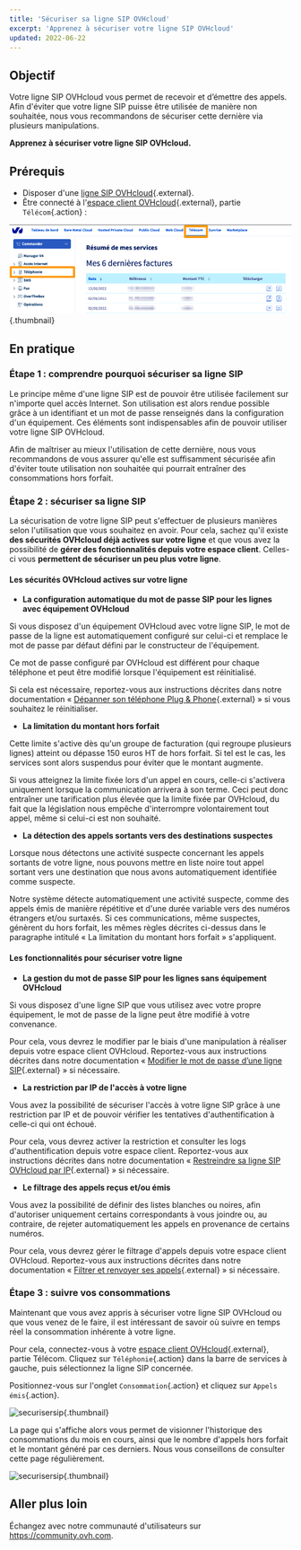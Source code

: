 ```yaml
---
title: 'Sécuriser sa ligne SIP OVHcloud'
excerpt: 'Apprenez à sécuriser votre ligne SIP OVHcloud'
updated: 2022-06-22
---
```


## Objectif

Votre ligne SIP OVHcloud vous permet de recevoir et d’émettre des appels. Afin d'éviter que votre ligne SIP puisse être utilisée de manière non souhaitée, nous vous recommandons de sécuriser cette dernière via plusieurs manipulations.

**Apprenez à sécuriser votre ligne SIP OVHcloud.**

## Prérequis

- Disposer d'une [ligne SIP OVHcloud](/links/telecom/telephonie-voip){.external}.
- Être connecté à l'[espace client OVHcloud](/links/manager){.external}, partie `Télécom`{.action} :

![espace client Telecom VoIP](/pages/assets/screens/control_panel/product-selection/telecom/tpl-telecom-02-fr-voip.png){.thumbnail}

## En pratique

### Étape 1 : comprendre pourquoi sécuriser sa ligne SIP

Le principe même d'une ligne SIP est de pouvoir être utilisée facilement sur n'importe quel accès Internet. Son utilisation est alors rendue possible grâce à un identifiant et un mot de passe renseignés dans la configuration d'un équipement. Ces éléments sont indispensables afin de pouvoir utiliser votre ligne SIP OVHcloud. 

Afin de maîtriser au mieux l'utilisation de cette dernière, nous vous recommandons de vous assurer qu'elle est suffisamment sécurisée afin d'éviter toute utilisation non souhaitée qui pourrait entraîner des consommations hors forfait. 

### Étape 2 : sécuriser sa ligne SIP

La sécurisation de votre ligne SIP peut s'effectuer de plusieurs manières selon l'utilisation que vous souhaitez en avoir. Pour cela, sachez qu'il existe **des sécurités OVHcloud déjà actives sur votre ligne** et que vous avez la possibilité de **gérer des fonctionnalités depuis votre espace client**. Celles-ci vous **permettent de sécuriser un peu plus votre ligne**. 

#### Les sécurités OVHcloud actives sur votre ligne

- **La configuration automatique du mot de passe SIP pour les lignes avec équipement OVHcloud**

Si vous disposez d'un équipement OVHcloud avec votre ligne SIP, le mot de passe de la ligne est automatiquement configuré sur celui-ci et remplace le mot de passe par défaut défini par le constructeur de l'équipement. 

Ce mot de passe configuré par OVHcloud est différent pour chaque téléphone et peut être modifié lorsque l'équipement est réinitialisé.

Si cela est nécessaire, reportez-vous aux instructions décrites dans notre documentation « [Dépanner son téléphone Plug & Phone](/pages/web_cloud/phone_and_fax/voip/troubleshoot-02-fix-control-panel){.external} » si vous souhaitez le réinitialiser.

- **La limitation du montant hors forfait** 

Cette limite s'active dès qu'un groupe de facturation (qui regroupe plusieurs lignes) atteint ou dépasse 150 euros HT de hors forfait. Si tel est le cas, les services sont alors suspendus pour éviter que le montant augmente. 

Si vous atteignez la limite fixée lors d'un appel en cours, celle-ci s'activera uniquement lorsque la communication arrivera à son terme. Ceci peut donc entraîner une tarification plus élevée que la limite fixée par OVHcloud, du fait que la législation nous empêche d'interrompre volontairement tout appel, même si celui-ci est non souhaité.

- **La détection des appels sortants vers des destinations suspectes**

Lorsque nous détectons une activité suspecte concernant les appels sortants de votre ligne, nous pouvons mettre en liste noire tout appel sortant vers une destination que nous avons automatiquement identifiée comme suspecte.

Notre système détecte automatiquement une activité suspecte, comme des appels émis de manière répétitive et d'une durée variable vers des numéros étrangers et/ou surtaxés. Si ces communications, même suspectes, génèrent du hors forfait, les mêmes règles décrites ci-dessus dans le paragraphe intitulé « La limitation du montant hors forfait » s'appliquent.

#### Les fonctionnalités pour sécuriser votre ligne

- **La gestion du mot de passe SIP pour les lignes sans équipement OVHcloud**

Si vous disposez d'une ligne SIP que vous utilisez avec votre propre équipement, le mot de passe de la ligne peut être modifié à votre convenance. 

Pour cela, vous devrez le modifier par le biais d'une manipulation à réaliser depuis votre espace client OVHcloud. Reportez-vous aux instructions décrites dans notre documentation « [Modifier le mot de passe d’une ligne SIP](/pages/web_cloud/phone_and_fax/voip/modifier-mot-de-passe-ligne-sip){.external} » si nécessaire.

- **La restriction par IP de l'accès à votre ligne**

Vous avez la possibilité de sécuriser l'accès à votre ligne SIP grâce à une restriction par IP et de pouvoir vérifier les tentatives d'authentification à celle-ci qui ont échoué. 

Pour cela, vous devrez activer la restriction et consulter les logs d'authentification depuis votre espace client. Reportez-vous aux instructions décrites dans notre documentation « [Restreindre sa ligne SIP OVHcloud par IP](/pages/web_cloud/phone_and_fax/voip/secure-sip-line-ovh){.external} » si nécessaire.

- **Le filtrage des appels reçus et/ou émis**

Vous avez la possibilité de définir des listes blanches ou noires, afin d'autoriser uniquement certains correspondants à vous joindre ou, au contraire, de rejeter automatiquement les appels en provenance de certains numéros.

Pour cela, vous devrez gérer le filtrage d'appels depuis votre espace client OVHcloud. Reportez-vous aux instructions décrites dans notre documentation « [Filtrer et renvoyer ses appels](/pages/web_cloud/phone_and_fax/voip/comment_configurer_les_renvois_d_appels){.external} » si nécessaire.

### Étape 3 : suivre vos consommations

Maintenant que vous avez appris à sécuriser votre ligne SIP OVHcloud ou que vous venez de le faire, il est intéressant de savoir où suivre en temps réel la consommation inhérente à votre ligne.

Pour cela, connectez-vous à votre [espace client OVHcloud](/links/manager){.external}, partie Télécom. Cliquez sur `Téléphonie`{.action} dans la barre de services à gauche, puis sélectionnez la ligne SIP concernée.

Positionnez-vous sur l'onglet `Consommation`{.action} et cliquez sur `Appels émis`{.action}.

![securisersip](images/secure-sip-line-step1.png){.thumbnail}

La page qui s'affiche alors vous permet de visionner l'historique des consommations du mois en cours, ainsi que le nombre d'appels hors forfait et le montant généré par ces derniers. Nous vous conseillons de consulter cette page régulièrement.

![securisersip](images/secure-sip-line-step2.png){.thumbnail}

## Aller plus loin

Échangez avec notre communauté d'utilisateurs sur <https://community.ovh.com>.
